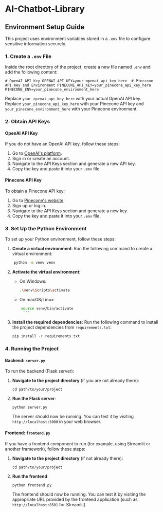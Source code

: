 # AI-Chatbot-Library

## Environment Setup Guide

This project uses environment variables stored in a `.env` file to configure sensitive information securely.

### 1. Create a `.env` File

Inside the root directory of the project, create a new file named `.env` and add the following content:

`# OpenAI API Key OPENAI_API_KEY=your_openai_api_key_here  # Pinecone API Key and Environment PINECONE_API_KEY=your_pinecone_api_key_here PINECONE_ENV=your_pinecone_environment_here`

Replace `your_openai_api_key_here` with your actual OpenAI API key.  
Replace `your_pinecone_api_key_here` with your Pinecone API key and `your_pinecone_environment_here` with your Pinecone environment.

### 2. Obtain API Keys

#### OpenAI API Key

If you do not have an OpenAI API key, follow these steps:

1. Go to [OpenAI's platform](https://platform.openai.com/).
2. Sign in or create an account.
3. Navigate to the API Keys section and generate a new API key.
4. Copy the key and paste it into your `.env` file.

#### Pinecone API Key

To obtain a Pinecone API key:

1. Go to [Pinecone's website](https://www.pinecone.io/).
2. Sign up or log in.
3. Navigate to the API Keys section and generate a new key.
4. Copy the key and paste it into your `.env` file.

### 3. Set Up the Python Environment

To set up your Python environment, follow these steps:

1. **Create a virtual environment**: Run the following command to create a virtual environment:

```bash
    python -m venv venv
```

2. **Activate the virtual environment**:

   - On Windows:
     ```bash
     .\venv\Scripts\activate
     ```
   - On macOS/Linux:

   ````bash
       source venv/bin/activate
        ```

   ````

3. **Install the required dependencies**: Run the following command to install the project dependencies from `requirements.txt`:

   ```bash
   pip install -r requirements.txt
   ```

### 4. Running the Project

#### Backend: `server.py`

To run the backend (Flask server):

1. **Navigate to the project directory** (if you are not already there):

   `cd path/to/your/project`

2. **Run the Flask server**:

   `python server.py`

   The server should now be running. You can test it by visiting `http://localhost:5000` in your web browser.

#### Frontend: `frontend.py`

If you have a frontend component to run (for example, using Streamlit or another framework), follow these steps:

1. **Navigate to the project directory** (if not already there):

   `cd path/to/your/project`

2. **Run the frontend**:

   `python frontend.py`

   The frontend should now be running. You can test it by visiting the appropriate URL provided by the frontend application (such as `http://localhost:8501` for Streamlit).
